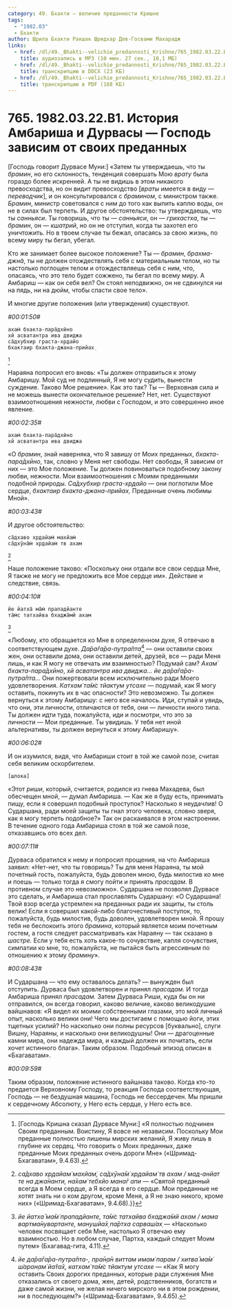 ```yaml
---
category: 49. Бхакти — величие преданности Кришне
tags:
  - "1982.03"
  - Бхакти
author: Шрила Бхакти Ракшак Шридхар Дев-Госвами Махарадж
links:
  - href: /dl/49._Bhakti--velichie_predannosti_Krishne/765_1982.03.22.B1_SridharMj_Istorija_Ambarisha_i_Durvasy--Gospod_zavisim_ot_svoih_predannyh.mp3
    title: аудиозапись в MP3 (10 мин. 27 сек., 10,1 МБ)
  - href: /dl/49._Bhakti--velichie_predannosti_Krishne/765_1982.03.22.B1_SridharMj_Istorija_Ambarisha_i_Durvasy--Gospod_zavisim_ot_svoih_predannyh.docx
    title: транскрипцию в DOCX (23 КБ)
  - href: /dl/49._Bhakti--velichie_predannosti_Krishne/765_1982.03.22.B1_SridharMj_Istorija_Ambarisha_i_Durvasy--Gospod_zavisim_ot_svoih_predannyh.pdf
    title: транскрипцию в PDF (168 КБ)
---
```


# 765. 1982.03.22.B1. История Амбариша и Дурвасы — Господь зависим от своих преданных

[Господь говорит Дурвасе Муни:] «Затем ты утверждаешь, что ты *брамин*, но его склонность, тенденция совершать Мою *врату* была гораздо более искренней. А ты не видишь в этом никакого превосходства, но он видит превосходство [*враты* имеется в виду — *переводчик*], и он консультировался с *брамином*, с министром также. *Брамин*, министр советовался с ним до того как выпить каплю воды, он не в силах был терпеть. И другое обстоятельство: ты утверждаешь, что ты *санньяси*. Ты говоришь, что ты — *санньяси*, он — *грихастха*, ты — *брамин*, он — *кшатрий*, но он не отступил, когда ты захотел его уничтожить. Но в твоем случае ты бежал, опасаясь за свою жизнь, по всему миру ты бегал, убегал.

Кто же занимает более высокое положение? Ты — *брамин*, *брахма-джн̃а*, ты не должен отождествлять себя с материальным телом, но ты настолько поглощен телом и отождествляешь себя с ним, что, опасаясь, что это тело будет сожжено, ты бегал по всему миру. А Амбариш — как он себя вел? Он стоял неподвижно, он не сдвинулся ни на пядь, ни на дюйм, чтобы спасти свое тело».

И многие другие положения (или утверждения) существуют.

*#00:01:50#*

    ахам̇ бхакта-пара̄дхӣно
    хй асватантра ива двиджа
    са̄дхубхир граста-хр̣дайо
    бхактаир бхакта-джана-прийах̣
[^_ftn1]

Нараяна попросил его вновь: «Ты должен отправиться к этому Амбаришу. Мой суд не подлинный, Я не могу судить, вынести суждение. Таково Мое решение». Как это так? Ты — Верховная сила и не можешь вынести окончательное решение? Нет, нет. Существуют взаимоотношения нежности, любви с Господом, и это совершенно иное явление.

*#00:02:35#*

    ахам̇ бхакта-пара̄дхӣно
    хй асватантра ива двиджа

«О *брамин*, знай наверняка, что Я завишу от Моих преданных, *бхакта-пара̄дхӣно*, так, словно у Меня нет свободы. Нет свободы, Я зависим от них — это Мое положение. Ты должен повиноваться подобному закону любви, нежности. Мои взаимоотношения с Моими преданными подобной природы. *Са̄дхубхир граста-хр̣дайо* — они поглотили Мое сердце, *бхактаир бхакта-джана-прийах̣*. Преданные очень любимы Мной».

*#00:03:43#*

И другое обстоятельство:

    са̄дхаво хр̣дайам̇ махйам̇
    са̄дхӯна̄м̇ хр̣дайам̇ тв ахам
[^_ftn2]

Наше положение таково: «Поскольку они отдали все свои сердца Мне, Я также не могу не предложить все Мое сердце им». Действие и следствие, связь.

*#00:04:10#*

    йе йатха̄ ма̄м̇ прападйанте
    та̄м̇с татхайва бхаджа̄мй ахам
[^_ftn3]

«Любому, кто обращается ко Мне в определенном духе, Я отвечаю в соответствующем духе. *Да̄ра̄га̄ра-путра̄пта*[^_ftn4] — они оставили своих жен, они оставили дома, они оставили детей, друзей, все — ради Меня лишь, и как Я могу не отвечать им взаимностью? Подумай сам? *Ахам̇ бхакта-пара̄дхӣно*, *хй асватантра ива двиджа… йе да̄ра̄га̄ра-путра̄пта…* Они пожертвовали всем исключительно ради Моего удовлетворения. *Катхам̇ та̄м̇с тйактум утсахе* — подумай, как Я могу оставить, покинуть их в час опасности? Это невозможно. Ты должен вернуться к этому Амбаришу: с него все началось. Иди, ступай и увидь, что они, эти личности, отличаются от тебя, они — личности иного типа. Ты должен идти туда, пожалуйста, иди и посмотри, что это за личности — Мои преданные. Ты увидишь. У тебя нет иной альтернативы, ты должен вернуться к этому Амбаришу».

*#00:06:02#*

И он изумился, видя, что Амбариши стоит в той же самой позе, считая себя великим оскорбителем.

    [шлока]

«Этот *риши*, который, считается, родился из гнева Махадева, был обесчещен мной, — думал Амбариша. — Как же я буду есть, принимать пищу, если я совершил подобный проступок? Насколько я неудачлив! О Сударшана, ради моей защиты ты гнал этого человека, словно зверя, как я могу терпеть подобное?» Так он раскаивался в этом настроении. В течение одного года Амбариша стоял в той же самой позе, отказавшись ото всех дел.

*#00:07:11#*

Дурваса обратился к нему и попросил прощения, на что Амбариша заявил: «Нет-нет, что ты говоришь? Ты для меня Нараяна, ты мой почетный гость, пожалуйста, будь доволен мною, будь милостив ко мне и поешь — только тогда я смогу пойти и принять *прасадам*. В противном случае это невозможно». Сударшана не позволял Дурвасе это сделать, и Амбариша стал прославлять Сударшану: «О Сударшана! Твой взор всегда устремлен на преданных ради их защиты, ты столь велик! Если я совершил какой-либо благочестивый поступок, то, пожалуйста, будь милостив, будь доволен, удовлетворен мной. Я прошу тебя не беспокоить этого *брамина*, который является моим почетным гостем, а гостя следует рассматривать как Нараяну — так сказано в *шастре.* Если у тебя есть хоть какое-то сочувствие, капля сочувствия, симпатии ко мне, то, пожалуйста, не пытайся быть агрессивным по отношению к этому *брамину*».

*#00:08:43#*

И Сударшана — что ему оставалось делать? — вынужден был отступить. Дурваса был удовлетворен и принял *прасадам.* И тогда Амбариша принял *прасадам.* Затем Дурваса Риши, куда бы он ни отправился, он всегда говорил, каково величие, каково великодушие вайшнавов: «Я видел их моими собственными глазами, это мой личный опыт, насколько велики они! Чего мы достигаем с помощью йоги, этих тщетных усилий? Но насколько они полны ресурсов [буквально], слуги Вишну, Нараяны, и насколько они великодушны! Они — драгоценные камни мира, они надежда мира, и каждый должен их почитать, если хочет истинного блага». Таким образом. Подобный эпизод описан в «Бхагаватам».

*#00:09:59#*

Таким образом, положение истинного вайшнава таково. Когда кто-то предается Верховному Господу, то реакция Господа соответствующая, Господь — не бездушная машина, Господь не бессердечен. Мы пришли к сердечному Абсолюту, у Него есть сердце, у Него есть все.



[^_ftn1]: [Господь Кришна сказал Дурвасе Муни:] «Я полностью подчинен Своим преданным. Воистину, Я вовсе не независим. Поскольку Мои преданные полностью лишены мирских желаний, Я живу лишь в глубине их сердец. Что говорить о Моих преданных, даже преданные Моих преданных очень дороги Мне» («Шримад-Бхагаватам», 9.4.63).

[^_ftn2]: *са̄дхаво хр̣дайам̇ махйам̇, са̄дхӯна̄м̇ хр̣дайам̇ тв ахам / мад-анйат те на джа̄нанти, на̄хам̇ тебхйо мана̄г апи* — «Святой преданный всегда в Моем сердце, а Я всегда в его сердце. Мои преданные не хотят знать ни о ком другом, кроме Меня, а Я не знаю никого, кроме них» («Шримад-Бхагаватам», 9.4.68).}}

[^_ftn3]: *йе йатха̄ ма̄м̇ прападйанте, та̄м̇с татхайва бхаджа̄мй ахам / мама вартма̄нувартанте, манушйа̄х̣ па̄ртха сарваш́ах̣* — «Насколько человек посвящает себя Мне, настолько Я отвечаю ему взаимностью. Но в любом случае, Партха, каждый следует Моим путем» (Бхагавад-гита, 4.11).

[^_ftn4]: *йе да̄ра̄га̄ра-путра̄пта-, пра̄н̣а̄н виттам имам̇ парам / хитва̄ ма̄м̇ ш́аран̣ам̇ йа̄та̄х̣, катхам̇ та̄м̇с тйактум утсахе* — «Как Я могу оставить Своих дорогих преданных, которые ради служения Мне отказались от своего дома, жен, детей, родственников, богатств и даже самой жизни, не желая ничего мирского ни в этом рождении, ни в последующем?» («Шримад-Бхагаватам», 9.4.65).

